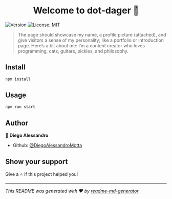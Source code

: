 <h1 align="center">Welcome to dot-dager 👋</h1>
<p>
  <img alt="Version" src="https://img.shields.io/badge/version-0.0.1-blue.svg?cacheSeconds=2592000" />
  <a href="#" target="_blank">
    <img alt="License: MIT" src="https://img.shields.io/badge/License-MIT-yellow.svg" />
  </a>
</p>

> The page should showcase my name, a profile picture (attached), and give visitors a sense of my personality; like a portfolio or introduction page. Here’s a bit about me: I’m a content creator who loves programming, cats, guitars, pickles, and philosophy.

## Install

```sh
npm install
```

## Usage

```sh
npm run start
```

## Author

👤 **Diego Alessandro**

* Github: [@DiegoAlessandroMotta](https://github.com/DiegoAlessandroMotta)

## Show your support

Give a ⭐️ if this project helped you!

***
_This README was generated with ❤️ by [readme-md-generator](https://github.com/kefranabg/readme-md-generator)_